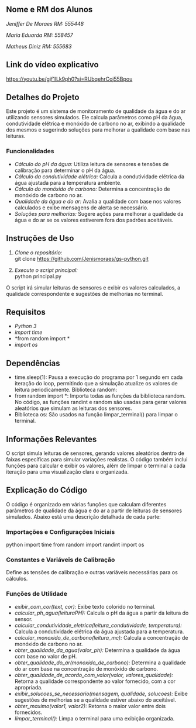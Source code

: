 ## Nome e RM dos Alunos
*Jeniffer De Moraes RM: 555448*

*Maria Eduarda RM: 558457*

*Matheus Diniz RM: 555683*

## Link do vídeo explicativo
https://youtu.be/gjf1lLk9ph0?si=RUbqehrCoj55Bpou

## Detalhes do Projeto

Este projeto é um sistema de monitoramento de qualidade da água e do ar utilizando sensores simulados. Ele calcula parâmetros como pH da água, condutividade elétrica e monóxido de carbono no ar, exibindo a qualidade dos mesmos e sugerindo soluções para melhorar a qualidade com base nas leituras.

### Funcionalidades
- *Cálculo do pH da água:* Utiliza leitura de sensores e tensões de calibração para determinar o pH da água.
- *Cálculo da condutividade elétrica:* Calcula a condutividade elétrica da água ajustada para a temperatura ambiente.
- *Cálculo do monóxido de carbono:* Determina a concentração de monóxido de carbono no ar.
- *Qualidade da água e do ar:* Avalia a qualidade com base nos valores calculados e exibe mensagens de alerta se necessário.
- *Soluções para melhorias:* Sugere ações para melhorar a qualidade da água e do ar se os valores estiverem fora dos padrões aceitáveis.

## Instruções de Uso

1. *Clone o repositório:*  
   git clone https://github.com/Jenismoraes/gs-python.git

2. *Execute o script principal:*  
   python principal.py

O script irá simular leituras de sensores e exibir os valores calculados, a qualidade correspondente e sugestões de melhorias no terminal.

## Requisitos

- *Python 3*
- *import time*
- *from random import * 
- *import os*

## Dependências

- time.sleep(1): Pausa a execução do programa por 1 segundo em cada iteração do loop, permitindo que a simulação atualize os valores de leitura periodicamente.
Biblioteca random:
- from random import *: Importa todas as funções da biblioteca random. No código, as funções randint e random são usadas para gerar valores aleatórios que simulam as leituras dos sensores.
- Biblioteca os: São usados na função limpar_terminal() para limpar o terminal.

## Informações Relevantes

O script simula leituras de sensores, gerando valores aleatórios dentro de faixas específicas para simular variações realistas. O código também inclui funções para calcular e exibir os valores, além de limpar o terminal a cada iteração para uma visualização clara e organizada.

## Explicação do Código

O código é organizado em várias funções que calculam diferentes parâmetros de qualidade da água e do ar a partir de leituras de sensores simulados. Abaixo está uma descrição detalhada de cada parte:

### Importações e Configurações Iniciais

python
import time
from random import randint
import os

### Constantes e Variáveis de Calibração

Define as tensões de calibração e outras variáveis necessárias para os cálculos.

### Funções de Utilidade

- *exibir_com_cor(text, cor):* Exibe texto colorido no terminal.
- *calcular_ph_agua(leituraPH):* Calcula o pH da água a partir da leitura do sensor.
- *calcular_condutividade_eletrica(leitura_condutividade, temperatura):* Calcula a condutividade elétrica da água ajustada para a temperatura.
- *calcular_monoxido_de_carbono(leitura_mc):* Calcula a concentração de monóxido de carbono no ar.
- *obter_qualidade_da_agua(valor_ph):* Determina a qualidade da água com base no valor de pH.
- *obter_qualidade_do_ar(monoxido_de_carbono):* Determina a qualidade do ar com base na concentração de monóxido de carbono.
- *obter_qualidade_de_acordo_com_valor(valor, valores_qualidade):* Retorna a qualidade correspondente ao valor fornecido, com a cor apropriada.
- *exibir_solucoes_se_necessario(mensagem, qualidade, solucoes):* Exibe sugestões de melhorias se a qualidade estiver abaixo do aceitável.
- *obter_maximo(valor1, valor2):* Retorna o maior valor entre dois fornecidos.
- *limpar_terminal():* Limpa o terminal para uma exibição organizada.
